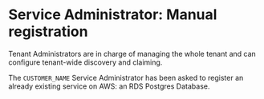 # Service Administrator: Manual registration

Tenant Administrators are in charge of managing the whole tenant and can configure tenant-wide discovery and claiming.

The `CUSTOMER_NAME` Service Administrator has been asked to register an already existing service on AWS: an RDS Postgres Database.
